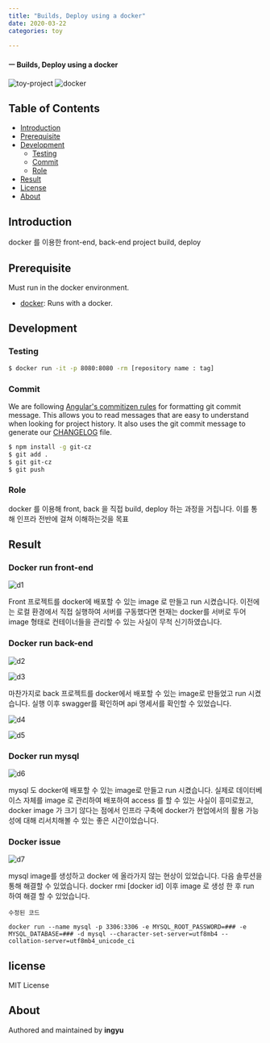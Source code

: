 ```yaml
---
title: "Builds, Deploy using a docker"
date: 2020-03-22
categories: toy

---
```

#### ㅡ Builds, Deploy using a docker

![toy-project](https://img.shields.io/badge/toy_project-5-orange?)
![docker](https://img.shields.io/badge/docker-1.8.0-blue?logo=docker)




## Table of Contents

- [Introduction](#introduction)
- [Prerequisite](#prerequisite)
- [Development](#development)
  - [Testing](#testing)
  - [Commit](#commit)
  - [Role](#role)
- [Result](#result)
- [License](#license)
- [About](#about)

## Introduction
docker 를 이용한 front-end, back-end project build, deploy


## Prerequisite

Must run in the docker environment.

- [docker](https://docs.docker.com/docker-for-mac/install/): Runs with a docker.

## Development

### Testing

```bash
$ docker run -it -p 8080:8080 -rm [repository name : tag]
```
### Commit

We are following [Angular's commitizen rules](https://github.com/angular/angular.js/blob/master/DEVELOPERS.md#-git-commit-guidelines) for formatting git commit message. This allows you to read messages that are easy to understand when looking for project history. It also uses the git commit message to generate our [CHANGELOG](/CHANGELOG.md) file.
```bash
$ npm install -g git-cz
$ git add .
$ git git-cz
$ git push
```

### Role
docker 를 이용해 front, back 을 직접 build, deploy 하는 과정을 거칩니다. 이를 통해 인프라 전반에 걸쳐 이해하는것을 목표 

## Result

### Docker run front-end
![d1](../../assets/images/docker/d1.png)

Front 프로젝트를 docker에 배포할 수 있는 image 로 만들고 run 시켰습니다. 이전에는 로컬 환경에서 직접 실행하여 서버를 구동했다면 현재는 docker를 서버로 두어 image 형태로 컨테이너들을 관리할 수 있는 사실이 무척 신기하였습니다.



### Docker run back-end
![d2](../../assets/images/docker/d2.png)

![d3](../../assets/images/docker/d3.png)

마찬가지로 back 프로젝트를 docker에서 배포할 수 있는 image로 만들었고 run 시켰습니다.
실행 이후 swagger를 확인하며 api 명세서를 확인할 수 있었습니다.

![d4](../../assets/images/docker/d4.png)

![d5](../../assets/images/docker/d5.png)

### Docker run mysql
![d6](../../assets/images/docker/d6.png)

mysql 도 docker에 배포할 수 있는 image로 만들고 run 시켰습니다. 실제로 데이터베이스 자체를 image 로 관리하여 배포하여 access 를 할 수 있는 사실이 흥미로웠고, docker image 가 크기 않다는 점에서 인프라 구축에 docker가 현업에서의 활용 가능성에 대해 리서치해볼 수 있는 좋은 시간이었습니다.

### Docker issue
![d7](../../assets/images/docker/d7.png)

mysql image를 생성하고 docker 에 올라가지 않는 현상이 있었습니다.
다음 솔루션을 통해 해결할 수 있었습니다.
docker rmi [docker id] 이후 image 로 생성 한 후 run 하여 해결 할 수 있었습니다.

`수정된 코드`
```
docker run --name mysql -p 3306:3306 -e MYSQL_ROOT_PASSWORD=### -e MYSQL_DATABASE=### -d mysql --character-set-server=utf8mb4 --collation-server=utf8mb4_unicode_ci
```



## license
MIT License

## About

Authored and maintained by **ingyu**


[jekyll-docs]: https://jekyllrb.com/docs/home
[jekyll-gh]:   https://github.com/jekyll/jekyll
[jekyll-talk]: https://talk.jekyllrb.com/
[code]: https://github.com/lllilllilllilili/hufs_projects/blob/master/OperatingSystem/Heart%20rate%20measurement.c
